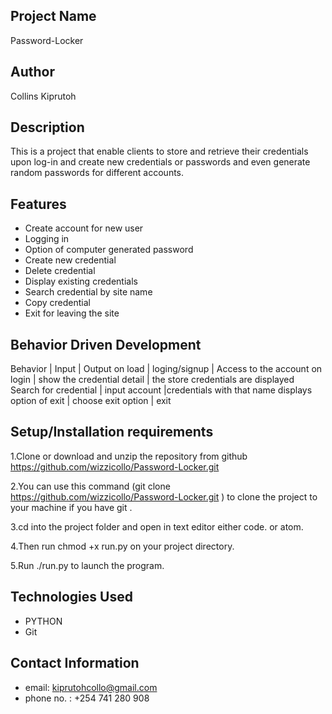 ## Project Name
Password-Locker

## Author
Collins Kiprutoh

## Description
This is a project that enable clients to store and retrieve their credentials upon log-in and create new credentials or passwords and even generate random passwords for different accounts.

## Features
 - Create account for new user
 - Logging in
 - Option of computer generated password
 - Create new credential
 - Delete credential
 - Display existing credentials
 - Search credential by site name
 - Copy credential
 - Exit for leaving the site

## Behavior Driven Development
Behavior                |	   Input	                |     Output
on load	                |  loging/signup                | Access to the account
on login	            | show the credential detail	| the store credentials are displayed
Search for credential	| input account	                |credentials with that name displays
option of exit          | 	choose exit option          |	exit

## Setup/Installation requirements
 1.Clone or download and unzip the repository from github https://github.com/wizzicollo/Password-Locker.git

2.You can use this command (git clone https://github.com/wizzicollo/Password-Locker.git ) to clone the project to your   machine if you have git .

3.cd into the project folder and open in text editor either code. or atom.

4.Then run chmod +x run.py on your project directory.

5.Run ./run.py to launch the program.


## Technologies Used
 - PYTHON
 - Git

## Contact Information
 - email: kiprutohcollo@gmail.com
 - phone no. : +254 741 280 908